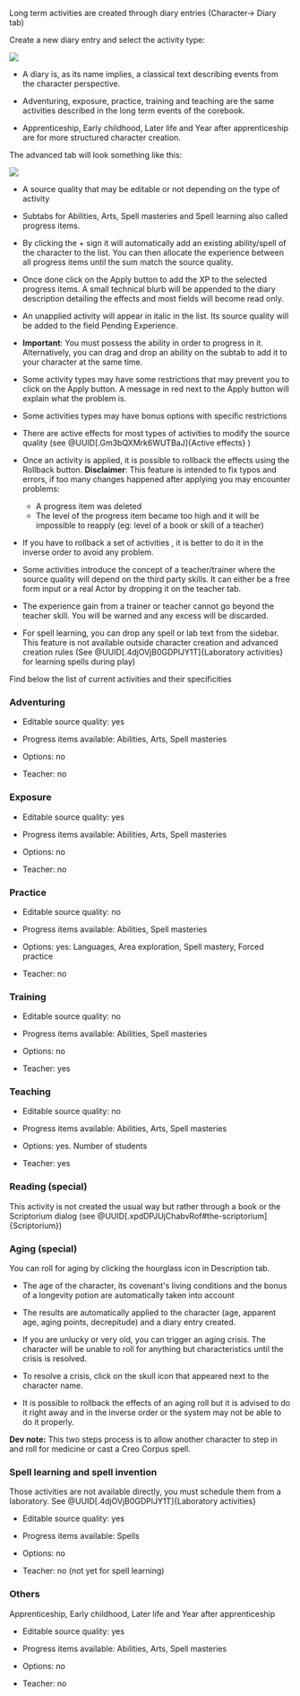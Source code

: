Long term activities are created through diary entries (Character-> Diary tab)

Create a new diary entry and select the activity type:

![](systems/arm5e/assets/userguide/ActivitiesList.png)

-   A diary is, as its name implies, a classical text describing events from the character perspective.
    
-   Adventuring, exposure, practice, training and teaching are the same activities described in the long term events of the corebook.
    
-   Apprenticeship, Early childhood, Later life and Year after apprenticeship are for more structured character creation.
    

The advanced tab will look something like this:

![](systems/arm5e/assets/userguide/Adventuring.png)

-   A source quality that may be editable or not depending on the type of activity
    
-   Subtabs for Abilities, Arts, Spell masteries and Spell learning also called progress items.
    
-   By clicking the + sign it will automatically add an existing ability/spell of the character to the list. You can then allocate the experience between all progress items until the sum match the source quality.
    
-   Once done click on the Apply button to add the XP to the selected progress items. A small technical blurb will be appended to the diary description detailing the effects and most fields will become read only.
    
-   An unapplied activity will appear in italic in the list. Its source quality will be added to the field Pending Experience.
    
-   **Important**: You must possess the ability in order to progress in it. Alternatively, you can drag and drop an ability on the subtab to add it to your character at the same time.
    
-   Some activity types may have some restrictions that may prevent you to click on the Apply button. A message in red next to the Apply button will explain what the problem is.
    
-   Some activities types may have bonus options with specific restrictions
    
-   There are active effects for most types of activities to modify the source quality (see @UUID[.Gm3bQXMrk6WUTBaJ]{Active effects} )
    
-   Once an activity is applied, it is possible to rollback the effects using the Rollback button. **Disclaimer**: This feature is intended to fix typos and errors, if too many changes happened after applying you may encounter problems:  
    - A progress item was deleted  
    - The level of the progress item became too high and it will be impossible to reapply (eg: level of a book or skill of a teacher)
    
-   If you have to rollback a set of activities , it is better to do it in the inverse order to avoid any problem.
    
-   Some activities introduce the concept of a teacher/trainer where the source quality will depend on the third party skills. It can either be a free form input or a real Actor by dropping it on the teacher tab.
    
-   The experience gain from a trainer or teacher cannot go beyond the teacher skill. You will be warned and any excess will be discarded.
    
-   For spell learning, you can drop any spell or lab text from the sidebar. This feature is not available outside character creation and advanced creation rules (See @UUID[.4djOVjB0GDPlJY1T]{Laboratory activities} for learning spells during play)
    

Find below the list of current activities and their specificities

### Adventuring

-   Editable source quality: yes
    
-   Progress items available: Abilities, Arts, Spell masteries
    
-   Options: no
    
-   Teacher: no
    

### Exposure

-   Editable source quality: yes
    
-   Progress items available: Abilities, Arts, Spell masteries
    
-   Options: no
    
-   Teacher: no
    

### Practice

-   Editable source quality: no
    
-   Progress items available: Abilities, Spell masteries
    
-   Options: yes: Languages, Area exploration, Spell mastery, Forced practice
    
-   Teacher: no
    

### Training

-   Editable source quality: no
    
-   Progress items available: Abilities, Spell masteries
    
-   Options: no
    
-   Teacher: yes
    

### Teaching

-   Editable source quality: no
    
-   Progress items available: Abilities, Arts, Spell masteries
    
-   Options: yes. Number of students
    
-   Teacher: yes
    

### Reading (special)

This activity is not created the usual way but rather through a book or the Scriptorium dialog (see @UUID[.xpdDPJUjChabvRof#the-scriptorium]{Scriptorium})

### Aging (special)

You can roll for aging by clicking the hourglass icon in Description tab.

-   The age of the character, its covenant's living conditions and the bonus of a longevity potion are automatically taken into account
    
-   The results are automatically applied to the character (age, apparent age, aging points, decrepitude) and a diary entry created.
    
-   If you are unlucky or very old, you can trigger an aging crisis. The character will be unable to roll for anything but characteristics until the crisis is resolved.
    
-   To resolve a crisis, click on the skull icon that appeared next to the character name.
    
-   It is possible to rollback the effects of an aging roll but it is advised to do it right away and in the inverse order or the system may not be able to do it properly.
    

**Dev note:** This two steps process is to allow another character to step in and roll for medicine or cast a Creo Corpus spell.

### Spell learning and spell invention

Those activities are not available directly, you must schedule them from a laboratory. See @UUID[.4djOVjB0GDPlJY1T]{Laboratory activities}

-   Editable source quality: yes
    
-   Progress items available: Spells
    
-   Options: no
    
-   Teacher: no (not yet for spell learning)
    

### Others

Apprenticeship, Early childhood, Later life and Year after apprenticeship

-   Editable source quality: yes
    
-   Progress items available: Abilities, Arts, Spell masteries
    
-   Options: no
    
-   Teacher: no